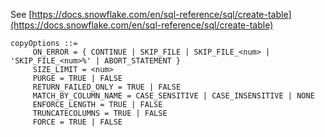 See [https://docs.snowflake.com/en/sql-reference/sql/create-table](https://docs.snowflake.com/en/sql-reference/sql/create-table)
```
copyOptions ::=
     ON_ERROR = { CONTINUE | SKIP_FILE | SKIP_FILE_<num> | 'SKIP_FILE_<num>%' | ABORT_STATEMENT }
     SIZE_LIMIT = <num>
     PURGE = TRUE | FALSE
     RETURN_FAILED_ONLY = TRUE | FALSE
     MATCH_BY_COLUMN_NAME = CASE_SENSITIVE | CASE_INSENSITIVE | NONE
     ENFORCE_LENGTH = TRUE | FALSE
     TRUNCATECOLUMNS = TRUE | FALSE
     FORCE = TRUE | FALSE
```
